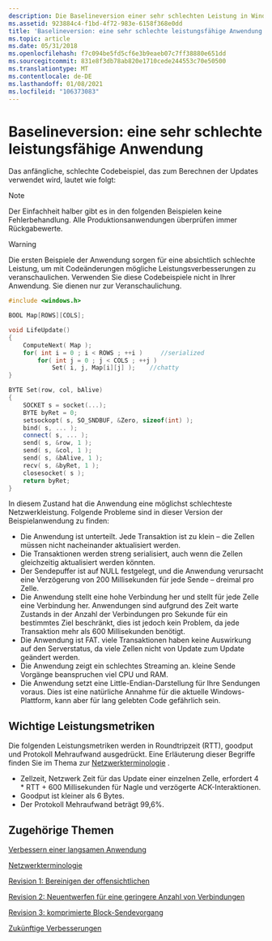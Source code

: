 ```yaml
---
description: Die Baselineversion einer sehr schlechten Leistung in Windows Sockets (Winsock).
ms.assetid: 923884c4-f1bd-4f72-983e-6158f368e0dd
title: 'Baselineversion: eine sehr schlechte leistungsfähige Anwendung'
ms.topic: article
ms.date: 05/31/2018
ms.openlocfilehash: f7c094be5fd5cf6e3b9eaeb07c7ff38880e651dd
ms.sourcegitcommit: 831e8f3db78ab820e1710cede244553c70e50500
ms.translationtype: MT
ms.contentlocale: de-DE
ms.lasthandoff: 01/08/2021
ms.locfileid: "106373083"
---
```

# <a name="the-baseline-version-a-very-poor-performing-application"></a>Baselineversion: eine sehr schlechte leistungsfähige Anwendung

Das anfängliche, schlechte Codebeispiel, das zum Berechnen der Updates verwendet wird, lautet wie folgt:

> [!Note]  
> Der Einfachheit halber gibt es in den folgenden Beispielen keine Fehlerbehandlung. Alle Produktionsanwendungen überprüfen immer Rückgabewerte.

 

> [!WARNING]
> Die ersten Beispiele der Anwendung sorgen für eine absichtlich schlechte Leistung, um mit Codeänderungen mögliche Leistungsverbesserungen zu veranschaulichen. Verwenden Sie diese Codebeispiele nicht in Ihrer Anwendung. Sie dienen nur zur Veranschaulichung.

 


```C++
#include <windows.h>

BOOL Map[ROWS][COLS];

void LifeUpdate()
{
    ComputeNext( Map );
    for( int i = 0 ; i < ROWS ; ++i )     //serialized
        for( int j = 0 ; j < COLS ; ++j )
            Set( i, j, Map[i][j] );    //chatty
}

BYTE Set(row, col, bAlive)
{
    SOCKET s = socket(...);
    BYTE byRet = 0;
    setsockopt( s, SO_SNDBUF, &Zero, sizeof(int) );
    bind( s, ... );
    connect( s, ... );
    send( s, &row, 1 );
    send( s, &col, 1 );
    send( s, &bAlive, 1 );
    recv( s, &byRet, 1 );
    closesocket( s );
    return byRet;
}
```



In diesem Zustand hat die Anwendung eine möglichst schlechteste Netzwerkleistung. Folgende Probleme sind in dieser Version der Beispielanwendung zu finden:

-   Die Anwendung ist unterteilt. Jede Transaktion ist zu klein – die Zellen müssen nicht nacheinander aktualisiert werden.
-   Die Transaktionen werden streng serialisiert, auch wenn die Zellen gleichzeitig aktualisiert werden könnten.
-   Der Sendepuffer ist auf NULL festgelegt, und die Anwendung verursacht eine Verzögerung von 200 Millisekunden für jede Sende – dreimal pro Zelle.
-   Die Anwendung stellt eine hohe Verbindung her und stellt für jede Zelle eine Verbindung her. Anwendungen sind aufgrund des Zeit warte Zustands in der Anzahl der Verbindungen pro Sekunde für ein bestimmtes Ziel beschränkt, dies ist jedoch kein Problem, da jede Transaktion mehr als 600 Millisekunden benötigt.
-   Die Anwendung ist FAT. viele Transaktionen haben keine Auswirkung auf den Serverstatus, da viele Zellen nicht von Update zum Update geändert werden.
-   Die Anwendung zeigt ein schlechtes Streaming an. kleine Sende Vorgänge beanspruchen viel CPU und RAM.
-   Die Anwendung setzt eine Little-Endian-Darstellung für Ihre Sendungen voraus. Dies ist eine natürliche Annahme für die aktuelle Windows-Plattform, kann aber für lang gelebten Code gefährlich sein.

## <a name="key-performance-metrics"></a>Wichtige Leistungsmetriken

Die folgenden Leistungsmetriken werden in Roundtripzeit (RTT), goodput und Protokoll Mehraufwand ausgedrückt. Eine Erläuterung dieser Begriffe finden Sie im Thema zur [Netzwerkterminologie](network-terminology-2.md) .

-   Zellzeit, Netzwerk Zeit für das Update einer einzelnen Zelle, erfordert 4 \* RTT + 600 Millisekunden für Nagle und verzögerte ACK-Interaktionen.
-   Goodput ist kleiner als 6 Bytes.
-   Der Protokoll Mehraufwand beträgt 99,6%.

## <a name="related-topics"></a>Zugehörige Themen

<dl> <dt>

[Verbessern einer langsamen Anwendung](improving-a-slow-application-2.md)
</dt> <dt>

[Netzwerkterminologie](network-terminology-2.md)
</dt> <dt>

[Revision 1: Bereinigen der offensichtlichen](revision-1-cleaning-up-the-obvious-2.md)
</dt> <dt>

[Revision 2: Neuentwerfen für eine geringere Anzahl von Verbindungen](revision-2-redesigning-for-fewer-connects-2.md)
</dt> <dt>

[Revision 3: komprimierte Block-Sendevorgang](revision-3-compressed-block-send-2.md)
</dt> <dt>

[Zukünftige Verbesserungen](future-improvements-2.md)
</dt> </dl>

 

 



